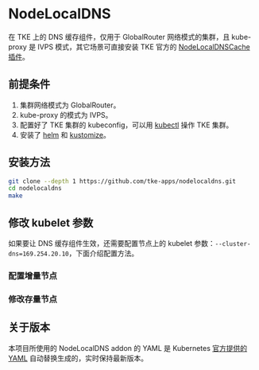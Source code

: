 # NodeLocalDNS

在 TKE 上的 DNS 缓存组件，仅用于 GlobalRouter 网络模式的集群，且 kube-proxy 是 IVPS 模式，其它场景可直接安装 TKE 官方的 [NodeLocalDNSCache 插件](https://cloud.tencent.com/document/product/457/49423)。

## 前提条件

1. 集群网络模式为 GlobalRouter。
2. kube-proxy 的模式为 IVPS。
3. 配置好了 TKE 集群的 kubeconfig，可以用 [kubectl](kubednsIphttps://kustomize.io/) 操作 TKE 集群。
4. 安装了 [helm](https://helm.sh/) 和 [kustomize](https://kustomize.io/)。

## 安装方法

```bash
git clone --depth 1 https://github.com/tke-apps/nodelocaldns.git
cd nodelocaldns
make
```

## 修改 kubelet 参数

如果要让 DNS 缓存组件生效，还需要配置节点上的 kubelet 参数：`--cluster-dns=169.254.20.10`，下面介绍配置方法。

### 配置增量节点

### 修改存量节点

## 关于版本

本项目所使用的 NodeLocalDNS addon 的 YAML 是 Kubernetes [官方提供的 YAML](https://raw.githubusercontent.com/kubernetes/kubernetes/master/cluster/addons/dns/nodelocaldns/nodelocaldns.yaml) 自动替换生成的，实时保持最新版本。
